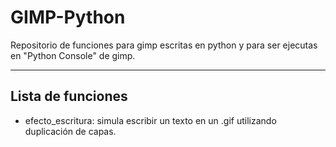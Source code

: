 # GIMP-Python
Repositorio de funciones para gimp escritas en python y para ser ejecutas en "Python Console" de gimp.

***

## Lista de funciones

 * efecto_escritura: simula escribir un texto en un .gif utilizando duplicación de capas.
